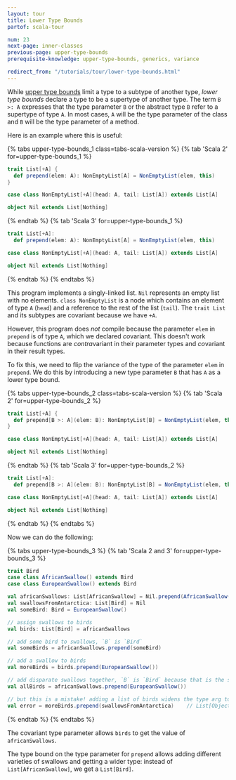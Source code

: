 ```yaml
---
layout: tour
title: Lower Type Bounds
partof: scala-tour

num: 23
next-page: inner-classes
previous-page: upper-type-bounds
prerequisite-knowledge: upper-type-bounds, generics, variance

redirect_from: "/tutorials/tour/lower-type-bounds.html"
---
```


While [upper type bounds](upper-type-bounds.html) limit a type to a subtype of another type, *lower type bounds* declare a type to be a supertype of another type. The term `B >: A` expresses that the type parameter `B` or the abstract type `B` refer to a supertype of type `A`. In most cases, `A` will be the type parameter of the class and `B` will be the type parameter of a method.

Here is an example where this is useful:

{% tabs upper-type-bounds_1 class=tabs-scala-version %}
{% tab 'Scala 2' for=upper-type-bounds_1 %}
```scala mdoc:fail
trait List[+A] {
  def prepend(elem: A): NonEmptyList[A] = NonEmptyList(elem, this)
}

case class NonEmptyList[+A](head: A, tail: List[A]) extends List[A]

object Nil extends List[Nothing]
```
{% endtab %}
{% tab 'Scala 3' for=upper-type-bounds_1 %}
```scala
trait List[+A]:
  def prepend(elem: A): NonEmptyList[A] = NonEmptyList(elem, this)

case class NonEmptyList[+A](head: A, tail: List[A]) extends List[A]

object Nil extends List[Nothing]
```
{% endtab %}
{% endtabs %}

This program implements a singly-linked list. `Nil` represents an empty list with no elements. `class NonEmptyList` is a node which contains an element of type `A` (`head`) and a reference to the rest of the list (`tail`). The `trait List` and its subtypes are covariant because we have `+A`.

However, this program does _not_ compile because the parameter `elem` in `prepend` is of type `A`, which we declared *co*variant. This doesn't work because functions are *contra*variant in their parameter types and *co*variant in their result types.

To fix this, we need to flip the variance of the type of the parameter `elem` in `prepend`. We do this by introducing a new type parameter `B` that has `A` as a lower type bound.

{% tabs upper-type-bounds_2 class=tabs-scala-version %}
{% tab 'Scala 2' for=upper-type-bounds_2 %}
```scala mdoc
trait List[+A] {
  def prepend[B >: A](elem: B): NonEmptyList[B] = NonEmptyList(elem, this)
}

case class NonEmptyList[+A](head: A, tail: List[A]) extends List[A]

object Nil extends List[Nothing]
```
{% endtab %}
{% tab 'Scala 3' for=upper-type-bounds_2 %}
```scala
trait List[+A]:
  def prepend[B >: A](elem: B): NonEmptyList[B] = NonEmptyList(elem, this)

case class NonEmptyList[+A](head: A, tail: List[A]) extends List[A]

object Nil extends List[Nothing]
```
{% endtab %}
{% endtabs %}

Now we can do the following:

{% tabs upper-type-bounds_3 %}
{% tab 'Scala 2 and 3' for=upper-type-bounds_3 %}
```scala mdoc
trait Bird
case class AfricanSwallow() extends Bird
case class EuropeanSwallow() extends Bird

val africanSwallows: List[AfricanSwallow] = Nil.prepend(AfricanSwallow())
val swallowsFromAntarctica: List[Bird] = Nil
val someBird: Bird = EuropeanSwallow()

// assign swallows to birds
val birds: List[Bird] = africanSwallows

// add some bird to swallows, `B` is `Bird`
val someBirds = africanSwallows.prepend(someBird)

// add a swallow to birds
val moreBirds = birds.prepend(EuropeanSwallow())

// add disparate swallows together, `B` is `Bird` because that is the supertype common to both swallows
val allBirds = africanSwallows.prepend(EuropeanSwallow())

// but this is a mistake! adding a list of birds widens the type arg too much. -Xlint will warn!
val error = moreBirds.prepend(swallowsFromAntarctica)    // List[Object]
```
{% endtab %}
{% endtabs %}

The covariant type parameter allows `birds` to get the value of `africanSwallows`.

The type bound on the type parameter for `prepend` allows adding different varieties of swallows and getting a wider type: instead of `List[AfricanSwallow]`, we get a `List[Bird]`.
